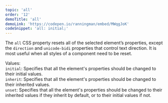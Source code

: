 ```yaml
---
topic: 'all'
order: '12'
demoTitle: 'all'
demoLink: 'https://codepen.io/ranningman/embed/MWqgJoK'
codeSnippet: 'all: initial;'
---
```


The `all` CSS property resets all of the selected element’s properties, except the `direction` and `unicode-bidi` properties that control text direction. It is most useful when all styles of a component need to be reset.

Values:  
`initial`: Specifies that all the element's properties should be changed to their initial values.  
`inherit`: Specifies that all the element's properties should be changed to their inherited values.  
`unset`: Specifies that all the element's properties should be changed to their inherited values if they inherit by default, or to their initial values if not.

